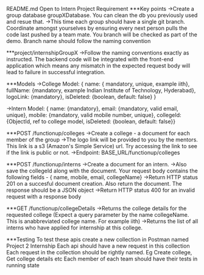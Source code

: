 README.md
Open to Intern Project Requirement \*\*\*Key points ->Create a group database groupXDatabase. You can clean the db you previously used and resue that. ->This time each group should have a single git branch. Coordinate amongst yourselves by ensuring every next person pulls the code last pushed by a team mate. You branch will be checked as part of the demo. Branch name should follow the naming convention

\*\*\*project/internshipGroupX ->Follow the naming conventions exactly as instructed. The backend code will be integrated with the front-end application which means any mismatch in the expected request body will lead to failure in successful integration.

\*\*\*Models ->College Model: { name: { mandatory, unique, example iith}, fullName: {mandatory, example Indian Institute of Technology, Hyderabad}, logoLink: {mandatory}, isDeleted: {boolean, default: false} }

->Intern Model: { name: {mandatory}, email: {mandatory, valid email, unique}, mobile: {mandatory, valid mobile number, unique}, collegeId: {ObjectId, ref to college model, isDeleted: {boolean, default: false}}

\*\*\*POST /functionup/colleges ->Create a college - a document for each member of the group ->The logo link will be provided to you by the mentors. This link is a s3 (Amazon's Simple Service) url. Try accessing the link to see if the link is public or not. ->Endpoint: BASE_URL/functionup/colleges

\*\*\*POST /functionup/interns ->Create a document for an intern. ->Also save the collegeId along with the document. Your request body contains the following fields - { name, mobile, email, collegeName} ->Return HTTP status 201 on a succesful document creation. Also return the document. The response should be a JSON object ->Return HTTP status 400 for an invalid request with a response body

\*\*\*GET /functionup/collegeDetails ->Returns the college details for the requested college (Expect a query parameter by the name collegeName. This is anabbreviated college name. For example iith) ->Returns the list of all interns who have applied for internship at this college.

\*\*\*Testing To test these apis create a new collection in Postman named Project 2 Internship Each api should have a new request in this collection Each request in the collection should be rightly named. Eg Create college, Get college details etc Each member of each team should have their tests in running state
